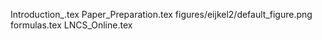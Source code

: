 Introduction_.tex
Paper_Preparation.tex
figures/eijkel2/default_figure.png
formulas.tex
LNCS_Online.tex
